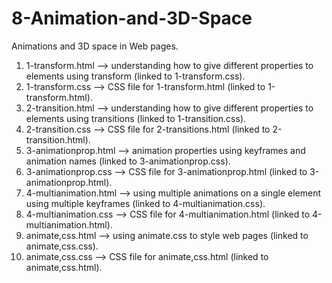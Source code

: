 # 8-Animation-and-3D-Space
Animations and 3D space in Web pages.

  1. 1-transform.html --> understanding how to give different properties to elements using transform (linked to 1-transform.css).
  2. 1-transform.css --> CSS file for 1-transform.html (linked to 1-transform.html).
  3. 2-transition.html --> understanding how to give different properties to elements using transitions (linked to 1-transition.css).
  4. 2-transition.css --> CSS file for 2-transitions.html (linked to 2-transition.html).
  5. 3-animationprop.html --> animation properties using keyframes and animation names (linked to 3-animationprop.css).
  6. 3-animationprop.css --> CSS file for 3-animationprop.html (linked to 3-animationprop.html).
  7. 4-multianimation.html --> using multiple animations on a single element using multiple keyframes (linked to 4-multianimation.css).
  8. 4-multianimation.css --> CSS file for 4-multianimation.html (linked to 4-multianimation.html).
  9. animate,css.html --> using animate.css to style web pages (linked to animate,css.css).
  10. animate,css.css --> CSS file for animate,css.html (linked to animate,css.html).

